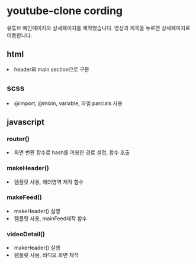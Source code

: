 # youtube-clone cording
유튜브 메인페이지와 상세페이지를 제작했습니다. 
영상과 제목을 누르면 상세페이지로 이동합니다.

## html

<li> header와 main section으로 구분

## scss

<li>@import, @mixin, variable, 파일 parcials 사용

## javascript

### router()

<li> 화면 변환 함수로 hash를 이용한 경로 설정, 함수 호출

### makeHeader()

<li> 템플릿 사용, 헤더영역 제작 함수

### makeFeed()

<li> makeHeader() 실행
<li> 템플릿 사용, mainFeed제작 함수

### videoDetail()

<li> makeHeader() 실행
<li> 템플릿 사용,  비디오 화면 제작
